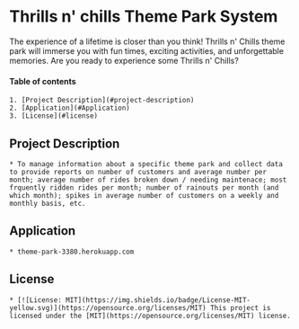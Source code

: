 # Thrills n' chills Theme Park System

The experience of a lifetime is closer than you think! Thrills n' Chills theme park will immerse you with fun times, exciting activities, and unforgettable memories. Are you ready to experience some Thrills n' Chills?

#### Table of contents

    1. [Project Description](#project-description)
    2. [Application](#Application)
    3. [License](#license)


## Project Description
    * To manage information about a specific theme park and collect data to provide reports on number of customers and average number per month; average number of rides broken down / needing maintenace; most frquently ridden rides per month; number of rainouts per month (and which month); spikes in average number of customers on a weekly and monthly basis, etc.

## Application 
    * theme-park-3380.herokuapp.com

## License 
    * [![License: MIT](https://img.shields.io/badge/License-MIT-yellow.svg)](https://opensource.org/licenses/MIT) This project is licensed under the [MIT](https://opensource.org/licenses/MIT) license.

